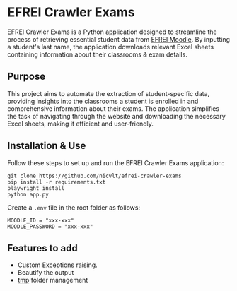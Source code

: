 # EFREI Crawler Exams

EFREI Crawler Exams is a Python application designed to streamline the process of retrieving essential student data from [EFREI Moodle](https://moodle.myefrei.fr/login/index.php). By inputting a student's last name, the application downloads relevant Excel sheets containing information about their classrooms & exam details.

## Purpose

This project aims to automate the extraction of student-specific data, providing insights into the classrooms a student is enrolled in and comprehensive information about their exams. The application simplifies the task of navigating through the website and downloading the necessary Excel sheets, making it efficient and user-friendly.

## Installation & Use

Follow these steps to set up and run the EFREI Crawler Exams application:
```
git clone https://github.com/nicvlt/efrei-crawler-exams
pip install -r requirements.txt
playwright install
python app.py
```

Create a `.env` file in the root folder as follows:
```
MOODLE_ID = "xxx-xxx"
MOODLE_PASSWORD = "xxx-xxx"
```

## Features to add

- Custom Exceptions raising.
- Beautify the output
- [tmp](tmp) folder management